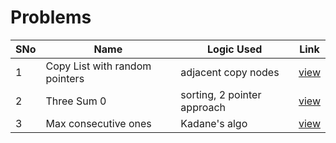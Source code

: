 # Problems

SNo | Name | Logic Used | Link |
----|------|------------|------|
1 | Copy List with random pointers | adjacent copy nodes | [view](clone_list.cpp)
2 | Three Sum 0 | sorting, 2 pointer approach | [view](Three_sum.cpp)
3 | Max consecutive ones | Kadane's algo | [view](max_consecutive_ones.cpp)